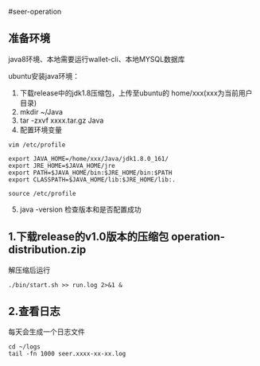 #seer-operation

## 准备环境

java8环境、本地需要运行wallet-cli、本地MYSQL数据库

ubuntu安装java环境：

1. 下载release中的jdk1.8压缩包，上传至ubuntu的 home/xxx(xxx为当前用户目录)
2. mkdir ~/Java
3. tar -zxvf xxxx.tar.gz Java
4. 配置环境变量
```
vim /etc/profile

export JAVA_HOME=/home/xxx/Java/jdk1.8.0_161/
export JRE_HOME=$JAVA_HOME/jre
export PATH=$JAVA_HOME/bin:$JRE_HOME/bin:$PATH
export CLASSPATH=$JAVA_HOME/lib:$JRE_HOME/lib:.

source /etc/profile
```
5. java -version 检查版本和是否配置成功

## 1.下载release的v1.0版本的压缩包 operation-distribution.zip

解压缩后运行

```
./bin/start.sh >> run.log 2>&1 &
```

## 2.查看日志

每天会生成一个日志文件

```
cd ~/logs
tail -fn 1000 seer.xxxx-xx-xx.log
```
